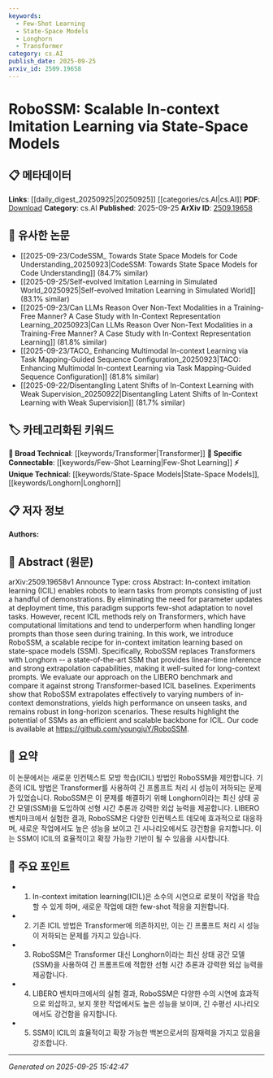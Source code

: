 ```yaml
---
keywords:
  - Few-Shot Learning
  - State-Space Models
  - Longhorn
  - Transformer
category: cs.AI
publish_date: 2025-09-25
arxiv_id: 2509.19658
---
```


<!-- KEYWORD_LINKING_METADATA:
{
  "processed_timestamp": "2025-09-25T15:42:47.414034",
  "vocabulary_version": "1.0",
  "selected_keywords": [
    "Few-Shot Learning",
    "State-Space Models",
    "Longhorn",
    "Transformer"
  ],
  "rejected_keywords": [],
  "similarity_scores": {
    "Few-Shot Learning": 0.82,
    "State-Space Models": 0.79,
    "Longhorn": 0.77,
    "Transformer": 0.7
  },
  "extraction_method": "AI_prompt_based",
  "budget_applied": true,
  "candidates_json": {
    "candidates": [
      {
        "surface": "In-context Imitation Learning",
        "canonical": "Few-Shot Learning",
        "aliases": [
          "ICIL"
        ],
        "category": "specific_connectable",
        "rationale": "Links to the concept of learning from few examples, which is central to the paper's approach.",
        "novelty_score": 0.55,
        "connectivity_score": 0.85,
        "specificity_score": 0.78,
        "link_intent_score": 0.82
      },
      {
        "surface": "State-Space Models",
        "canonical": "State-Space Models",
        "aliases": [
          "SSM"
        ],
        "category": "unique_technical",
        "rationale": "Key technical component of the proposed method, distinguishing it from Transformer-based approaches.",
        "novelty_score": 0.68,
        "connectivity_score": 0.65,
        "specificity_score": 0.81,
        "link_intent_score": 0.79
      },
      {
        "surface": "Longhorn",
        "canonical": "Longhorn",
        "aliases": [],
        "category": "unique_technical",
        "rationale": "Specific implementation of SSM that enhances scalability and efficiency, central to the paper's contribution.",
        "novelty_score": 0.72,
        "connectivity_score": 0.6,
        "specificity_score": 0.85,
        "link_intent_score": 0.77
      },
      {
        "surface": "Transformer",
        "canonical": "Transformer",
        "aliases": [],
        "category": "broad_technical",
        "rationale": "Serves as a comparative baseline in the paper, highlighting the advantages of the proposed method.",
        "novelty_score": 0.3,
        "connectivity_score": 0.9,
        "specificity_score": 0.65,
        "link_intent_score": 0.7
      }
    ],
    "ban_list_suggestions": [
      "LIBERO benchmark",
      "deployment time",
      "parameter updates"
    ]
  },
  "decisions": [
    {
      "candidate_surface": "In-context Imitation Learning",
      "resolved_canonical": "Few-Shot Learning",
      "decision": "linked",
      "scores": {
        "novelty": 0.55,
        "connectivity": 0.85,
        "specificity": 0.78,
        "link_intent": 0.82
      }
    },
    {
      "candidate_surface": "State-Space Models",
      "resolved_canonical": "State-Space Models",
      "decision": "linked",
      "scores": {
        "novelty": 0.68,
        "connectivity": 0.65,
        "specificity": 0.81,
        "link_intent": 0.79
      }
    },
    {
      "candidate_surface": "Longhorn",
      "resolved_canonical": "Longhorn",
      "decision": "linked",
      "scores": {
        "novelty": 0.72,
        "connectivity": 0.6,
        "specificity": 0.85,
        "link_intent": 0.77
      }
    },
    {
      "candidate_surface": "Transformer",
      "resolved_canonical": "Transformer",
      "decision": "linked",
      "scores": {
        "novelty": 0.3,
        "connectivity": 0.9,
        "specificity": 0.65,
        "link_intent": 0.7
      }
    }
  ]
}
-->

# RoboSSM: Scalable In-context Imitation Learning via State-Space Models

## 📋 메타데이터

**Links**: [[daily_digest_20250925|20250925]] [[categories/cs.AI|cs.AI]]
**PDF**: [Download](https://arxiv.org/pdf/2509.19658.pdf)
**Category**: cs.AI
**Published**: 2025-09-25
**ArXiv ID**: [2509.19658](https://arxiv.org/abs/2509.19658)

## 🔗 유사한 논문
- [[2025-09-23/CodeSSM_ Towards State Space Models for Code Understanding_20250923|CodeSSM: Towards State Space Models for Code Understanding]] (84.7% similar)
- [[2025-09-25/Self-evolved Imitation Learning in Simulated World_20250925|Self-evolved Imitation Learning in Simulated World]] (83.1% similar)
- [[2025-09-23/Can LLMs Reason Over Non-Text Modalities in a Training-Free Manner? A Case Study with In-Context Representation Learning_20250923|Can LLMs Reason Over Non-Text Modalities in a Training-Free Manner? A Case Study with In-Context Representation Learning]] (81.8% similar)
- [[2025-09-23/TACO_ Enhancing Multimodal In-context Learning via Task Mapping-Guided Sequence Configuration_20250923|TACO: Enhancing Multimodal In-context Learning via Task Mapping-Guided Sequence Configuration]] (81.8% similar)
- [[2025-09-22/Disentangling Latent Shifts of In-Context Learning with Weak Supervision_20250922|Disentangling Latent Shifts of In-Context Learning with Weak Supervision]] (81.7% similar)

## 🏷️ 카테고리화된 키워드
**🧠 Broad Technical**: [[keywords/Transformer|Transformer]]
**🔗 Specific Connectable**: [[keywords/Few-Shot Learning|Few-Shot Learning]]
**⚡ Unique Technical**: [[keywords/State-Space Models|State-Space Models]], [[keywords/Longhorn|Longhorn]]

## 📋 저자 정보

**Authors:** 

## 📄 Abstract (원문)

arXiv:2509.19658v1 Announce Type: cross 
Abstract: In-context imitation learning (ICIL) enables robots to learn tasks from prompts consisting of just a handful of demonstrations. By eliminating the need for parameter updates at deployment time, this paradigm supports few-shot adaptation to novel tasks. However, recent ICIL methods rely on Transformers, which have computational limitations and tend to underperform when handling longer prompts than those seen during training. In this work, we introduce RoboSSM, a scalable recipe for in-context imitation learning based on state-space models (SSM). Specifically, RoboSSM replaces Transformers with Longhorn -- a state-of-the-art SSM that provides linear-time inference and strong extrapolation capabilities, making it well-suited for long-context prompts. We evaluate our approach on the LIBERO benchmark and compare it against strong Transformer-based ICIL baselines. Experiments show that RoboSSM extrapolates effectively to varying numbers of in-context demonstrations, yields high performance on unseen tasks, and remains robust in long-horizon scenarios. These results highlight the potential of SSMs as an efficient and scalable backbone for ICIL. Our code is available at https://github.com/youngjuY/RoboSSM.

## 📝 요약

이 논문에서는 새로운 인컨텍스트 모방 학습(ICIL) 방법인 RoboSSM을 제안합니다. 기존의 ICIL 방법은 Transformer를 사용하여 긴 프롬프트 처리 시 성능이 저하되는 문제가 있었습니다. RoboSSM은 이 문제를 해결하기 위해 Longhorn이라는 최신 상태 공간 모델(SSM)을 도입하여 선형 시간 추론과 강력한 외삽 능력을 제공합니다. LIBERO 벤치마크에서 실험한 결과, RoboSSM은 다양한 인컨텍스트 데모에 효과적으로 대응하며, 새로운 작업에서도 높은 성능을 보이고 긴 시나리오에서도 강건함을 유지합니다. 이는 SSM이 ICIL의 효율적이고 확장 가능한 기반이 될 수 있음을 시사합니다.

## 🎯 주요 포인트

- 1. In-context imitation learning(ICIL)은 소수의 시연으로 로봇이 작업을 학습할 수 있게 하며, 새로운 작업에 대한 few-shot 적응을 지원합니다.
- 2. 기존 ICIL 방법은 Transformer에 의존하지만, 이는 긴 프롬프트 처리 시 성능이 저하되는 문제를 가지고 있습니다.
- 3. RoboSSM은 Transformer 대신 Longhorn이라는 최신 상태 공간 모델(SSM)을 사용하여 긴 프롬프트에 적합한 선형 시간 추론과 강력한 외삽 능력을 제공합니다.
- 4. LIBERO 벤치마크에서의 실험 결과, RoboSSM은 다양한 수의 시연에 효과적으로 외삽하고, 보지 못한 작업에서도 높은 성능을 보이며, 긴 수평선 시나리오에서도 강건함을 유지합니다.
- 5. SSM이 ICIL의 효율적이고 확장 가능한 백본으로서의 잠재력을 가지고 있음을 강조합니다.


---

*Generated on 2025-09-25 15:42:47*